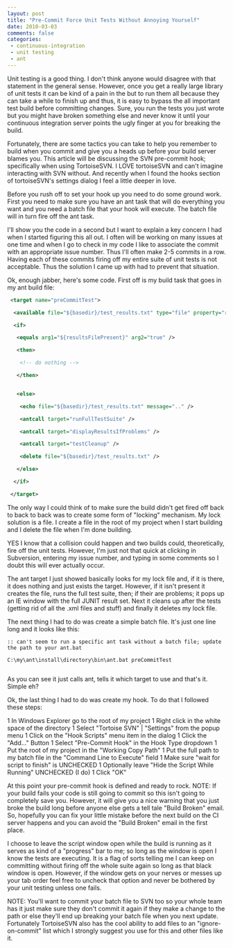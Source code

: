 ```yaml
---
layout: post
title: "Pre-Commit Force Unit Tests Without Annoying Yourself"
date: 2010-03-03
comments: false
categories:
 - continuous-integration
 - unit testing
 - ant
---
```

Unit testing is a good thing. I don't think anyone would disagree with that
statement in the general sense. However, once you get a really large library
of unit tests it can be kind of a pain in the but to run them all because they
can take a while to finish up and thus, it is easy to bypass the all important
test build before committing changes. Sure, you run the tests you just wrote
but you might have broken something else and never know it until your
continuous integration server points the ugly finger at you for breaking the
build.

Fortunately, there are some tactics you can take to help you remember to build
when you commit and give you a heads up before your build server blames you.
This article will be discussing the SVN pre-commit hook; specifically when
using TortoiseSVN. I LOVE tortoiseSVN and can't imagine interacting with SVN
without. And recently when I found the hooks section of tortoiseSVN's settings
dialog I feel a little deeper in love.

Before you rush off to set your hook up you need to do some ground work. First
you need to make sure you have an ant task that will do everything you want
and you need a batch file that your hook will execute. The batch file will in
turn fire off the ant task.

I'll show you the code in a second but I want to explain a key concern I had
when I started figuring this all out. I often will be working on many issues
at one time and when I go to check in my code I like to associate the commit
with an appropriate issue number. Thus I'll often make 2-5 commits in a row.
Having each of these commits firing off my entire suite of unit tests is not
acceptable. Thus the solution I came up with had to prevent that situation.

Ok, enough jabber, here's some code. First off is my build task that goes in
my ant build file:




```xml
 <target name="preCommitTest">

  <available file="${basedir}/test_results.txt" type="file" property="resultsFilePresent"  />

  <if>

   <equals arg1="${resultsFilePresent}" arg2="true" />

   <then>

    <!-- do nothing -->

   </then>


   <else>

    <echo file="${basedir}/test_results.txt" message=".." />

    <antcall target="runFullTestSuite" />

    <antcall target="displayResultsIfProblems" />

    <antcall target="testCleanup" />

    <delete file="${basedir}/test_results.txt" />

   </else>

  </if>

 </target>


```




The only way I could think of to make sure the build didn't get fired off back to back to back was to create some form of "locking" mechanism.  My lock solution is a file.  I create a file in the root of my project when I start building and I delete the file when I'm done building.


YES I know that a collision could happen and two builds could, theoretically, fire off the unit tests.  However, I'm just not that quick at clicking in Subversion, entering my issue number, and typing in some comments so I doubt this will ever actually occur.


The ant target I just showed basically looks for my lock file and, if it is there, it does nothing and just exists the target.  However, if it isn't present it creates the file, runs the full test suite, then; if their are problems; it pops up an IE window with the full JUNIT result set.  Next it cleans up after the tests (getting rid of all the .xml files and stuff) and finally it deletes my lock file.


The next thing I had to do was create a simple batch file.  It's just one line long and it looks like this:





```
:: can't seem to run a specific ant task without a batch file; update the path to your ant.bat

C:\my\ant\install\directory\bin\ant.bat preCommitTest


```




As you can see it just calls ant, tells it which target to use and that's it.  Simple eh?


Ok, the last thing I had to do was create my hook.  To do that I followed these steps:


1 In Windows Explorer go to the root of my project
1 Right click in the white space of the directory
1 Select "Tortoise SVN" | "Settings" from the popup menu
1 Click on the "Hook Scripts" menu item in the dialog
1 Click the "Add..." Button
1 Select "Pre-Commit Hook" in the Hook Type dropdown
1 Put the root of my project in the "Working Copy Path"
1 Put the full path to my batch file in the "Command Line to Execute" field
1 Make sure "wait for script to finish" is UNCHECKED
1 Optionally leave "Hide the Script While Running" UNCHECKED (I do)
1 Click "OK"




At this point your pre-commit hook is defined and ready to rock.  NOTE: If your build fails your code is still going to commit so this isn't going to completely save you.  However, it will give you a nice warning that you just broke the build long before anyone else gets a tell tale "Build Broken" email.  So, hopefully you can fix your little mistake before the next build on the CI server happens and you can avoid the "Build Broken" email in the first place.


I choose to leave the script window open while the build is running as it serves as kind of a "progress" bar to me; so long as the window is open I know the tests are executing.  It is a flag of sorts telling me I can keep on committing without firing off the whole suite again so long as that black window is open.  However, if the window gets on your nerves or messes up your tab order feel free to uncheck that option and never be bothered by your unit testing unless one fails.


NOTE: You'll want to commit your batch file to SVN too so your whole team has it just make sure they don't commit it again if they make a change to the path or else they'll end up breaking your batch file when you next update.  Fortunately TortoiseSVN also has the cool ability to add files to an "ignore-on-commit" list which I strongly suggest you use for this and other files like it.




